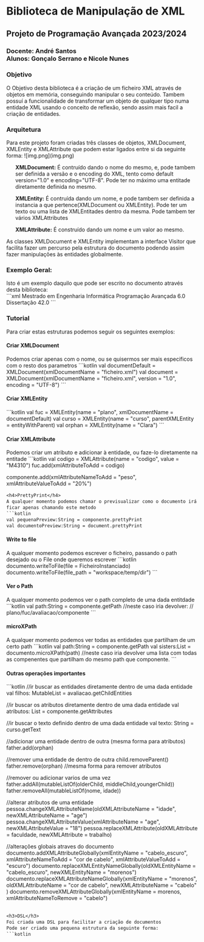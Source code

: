 <h1>Biblioteca de Manipulação de XML</h1>
<h2>Projeto de Programação Avançada 2023/2024</h2>
<h3>Docente: André Santos<br>
Alunos: Gonçalo Serrano e Nicole Nunes</h3>

<h3>Objetivo</h3>
O Objetivo desta biblioteca é a criação de um ficheiro XML através de objetos em memória, conseguindo manipular o seu conteúdo.
Tambem possuí a funcionalidade de transformar um objeto de qualquer tipo numa entidade XML usando o conceito de reflexão, sendo assim mais facil a criação de entidades.

<h3>Arquitetura</h3>
Para este projeto foram criadas três classes de objetos, 
XMLDocument, XMLEntity e XMLAttribute que podem estar ligados entre si da seguinte forma:
![img.png](img.png)
<ul><b>XMLDocument:</b> É contruído dando o nome do mesmo, e, pode tambem ser definida a versão e o encoding do XML, tento como default version="1.0" e encoding="UTF-8". Pode ter no máximo uma entitade diretamente definida no mesmo.</ul>
<ul><b>XMLEntity:</b> É contruída dando um nome, e pode tambem ser definida a instancia a que pertence(XMLDocument ou XMLEntity). Pode ter um texto ou uma lista de XMLEntitades dentro da mesma. Pode tambem ter vários XMLAttributes</ul>
<ul><b>XMLAttribute:</b> É construído dando um nome e um valor ao mesmo.</ul>

As classes XMLDocument e XMLEntity implementam a interface Visitor que facilita fazer um percurso pela estrutura do documento podendo assim fazer manipulações às entidades globalmente.

<h3>Exemplo Geral:</h3>
Isto é um exemplo daquilo que pode ser escrito no documento através desta biblioteca:
<br>
```xml
<?xml version="1.0" encoding="UTF-8"?>
<plano>
    <curso>Mestrado em Engenharia Informática</curso>
    <fuc codigo="M4310">
        <nome>Programação Avançada</nome>
        <ects>6.0</ects>
        <avaliacao>
            <componente nome="Quizzes" peso="20%"/>
            <componente nome="Projeto" peso="80%"/>
        </avaliacao>
    </fuc>
    <fuc codigo="03782">
        <nome>Dissertação</nome>
        <ects>42.0</ects>
        <avaliacao>
            <componente nome="Dissertação" peso="60%"/>
            <componente nome="Apresentação" peso="20%"/>
            <componente nome="Discussão" peso="20%"/>
        </avaliacao>
    </fuc>
</plano>
```

<h3>Tutorial</h3>
Para criar estas estruturas podemos seguir os seguintes exemplos:
<h4>Criar XMLDocument</h4>
Podemos criar apenas com o nome, ou se quisermos ser mais especificos com o resto dos parametros
```kotlin
val documentDefault = XMLDocument(xmlDocumentName = "ficheiro.xml")
val document = XMLDocument(xmlDocumentName = "ficheiro.xml", version = "1.0", encoding = "UTF-8")
```
<h4>Criar XMLEntity</h4>
```kotlin
val fuc = XMLEntity(name = "plano", xmlDocumentName = documentDefault)
val curso = XMLEntity(name = "curso", parentXMLEntity = entityWithParent)
val orphan = XMLEntity(name = "Clara")
```
<h4>Criar XMLAttribute</h4>
Podemos criar um atributo e adicionar à entidade, ou faze-lo diretamente na entitade
```kotlin
val codigo = XMLAttribute(name = "codigo", value = "M4310")
fuc.add(xmlAttributeToAdd = codigo)

componente.add(xmlAttributeNameToAdd = "peso", xmlAttributeValueToAdd = "20%")
```
<h4>PrettyPrint</h4>
A qualquer momento podemos chamar o previsualizar como o documento irá ficar apenas chamando este metodo
```kotlin
val pequenaPreview:String = componente.prettyPrint
val documentoPreview:String = document.prettyPrint
```
<h4>Write to file</h4>
A qualquer momento podemos escrever o ficheiro, passando o path desejado ou o File onde queremos escrever
```kotlin
documento.writeToFile(file = FicheiroInstanciado)
documento.writeToFile(file_path = "workspace/temp/dir")
```
<h4>Ver o Path</h4>
A qualquer momento podemos ver o path completo de uma dada entitdade
```kotlin
val path:String = componente.getPath
//neste caso iria devolver:
// plano/fuc/avaliacao/componente
```

<h4>microXPath</h4>
A qualquer momento podemos ver todas as entidades que partilham de um certo path
```kotlin
val path:String = componente.getPath
val sisters:List<XMLEntity> = documento.microXPath(path)
//neste caso iria devolver uma lista com todas as compenentes que partilham do mesmo path que componente.
```

<h4>Outras operações importantes</h4>
```kotlin
//ir buscar as entidades diretamente dentro de uma dada entidade
val filhos: MutableList<XMLEntity> = avaliacao.getChildEntities

//ir buscar os atributos diretamente dentro de uma dada entidade
val atributos: List<XMLAttribute> = componente.getAttributes

//ir buscar o texto definido dentro de uma dada entidade
val texto: String = curso.getText

//adicionar uma entidade dentro de outra (mesma forma para atributos)
father.add(orphan)

//remover uma entidade de dentro de outra
child.removeParent()
father.remove(orphan) //mesma forma para remover atributos

//remover ou adicionar varios de uma vez
father.addAll(mutableListOf<XMLEntity>(olderChild, middleChild,youngerChild))
father.removeAll(mutableListOf<XMLAttribute>(nome, idade))

//alterar atributos de uma entidade
pessoa.changeXMLAttributeName(oldXMLAttributeName = "idade", newXMLAttributeName = "age")
pessoa.changeXMLAttributeValue(xmlAttributeName = "age", newXMLAttributeValue = "18")
pessoa.replaceXMLAttribute(oldXMLAttribute = faculdade, newXMLAttribute = trabalho)

//alterações globais atraves do documento
documento.addXMLAttributeGlobally(xmlEntityName = "cabelo_escuro", xmlAttributeNameToAdd = "cor de cabelo", xmlAttributeValueToAdd = "escuro")
documento.replaceXMLEntityNameGlobally(oldXMLEntityName = "cabelo_escuro", newXMLEntityName = "morenos")
documento.replaceXMLAttributeNameGlobally(xmlEntityName = "morenos", oldXMLAttributeName = "cor de cabelo", newXMLAttributeName = "cabelo" )
documento.removeXMLAttributeGlobally(xmlEntityName = morenos, xmlAttributeNameToRemove = "cabelo")
```

<h3>DSL</h3>
Foi criada uma DSL para facilitar a criação de documentos
Pode ser criado uma pequena estrutura da seguinte forma:
```kotlin

```














